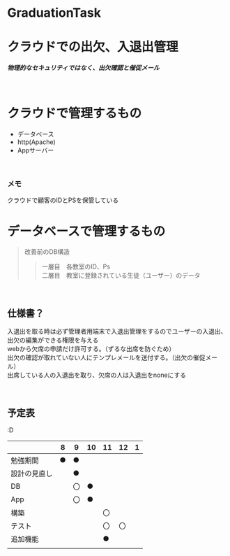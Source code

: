# GraduationTask

# クラウドでの出欠、入退出管理
***物理的なセキュリティではなく、出欠確認と催促メール***
<br />  
<br /> 

# クラウドで管理するもの
* データベース  
* http(Apache)  
* Appサーバー  
<br /> 
 
### メモ 
クラウドで顧客のIDとPSを保管している

# データベースで管理するもの
> 改善前のDB構造
>> 一層目　各教室のID、Ps  
>> 二層目　教室に登録されている生徒（ユーザー）のデータ

<br />

## 仕様書？  
入退出を取る時は必ず管理者用端末で入退出管理をするのでユーザーの入退出、出欠の編集ができる権限を与える  
webから欠席の申請だけ許可する。（ずるな出席を防ぐため）  
出欠の確認が取れていない人にテンプレメールを送付する。（出欠の催促メール）  
出席している人の入退出を取り、欠席の人は入退出をnoneにする  

<br />

## 予定表

:D

| | 8 | 9 | 10 | 11 | 12 | 1 |
| ---- | ---- | ---- | ---- | ---- | ---- | ---- |
| 勉強期間 | ● | ● |  |  |  |  |
| 設計の見直し |  | ● |  |  |  |  |
| DB |  | 〇 | ● |  |  |  |
| App |  | 〇 | ● |  |  |  |
| 構築 |  |  |  | 〇 |  |  |
| テスト |  |  |  | 〇 | 〇 |  |
| 追加機能 |  |  |  | ● |  |  |
|  |  |  |  |  |  |  |





<br />

